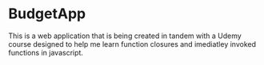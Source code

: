 # BudgetApp

This is a web application that is being created in tandem with a Udemy course designed to help me learn function closures and imediatley invoked functions in javascript.
